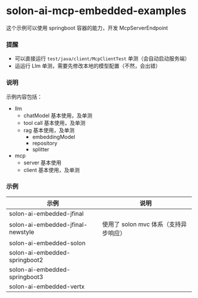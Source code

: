# solon-ai-mcp-embedded-examples

这个示例可以使用 springboot 容器的能力，开发 McpServerEndpoint


### 提醒

* 可以直接运行 `test/java/client/McpClientTest` 单测（会自动启动服务端）
* 运运行 Llm 单测，需要先修改本地的模型配置（不然，会出错）


### 说明

示例内容包括：

* llm
    * chatModel 基本使用，及单测
    * tool call 基本使用，及单测
    * rag 基本使用，及单测
        * embeddingModel
        * repository
        * splitter
* mcp
    * server 基本使用
    * client 基本使用，及单测


### 示例


| 示例                                     | 说明                       |
|----------------------------------------|--------------------------|
| solon-ai-embedded-jfinal               |                          |
| solon-ai-embedded-jfinal-newstyle      | 使用了 solon mvc 体系（支持异步响应） |
| solon-ai-embedded-solon                |                          |
| solon-ai-embedded-springboot2          |                          |
| solon-ai-embedded-springboot3          |                          |
| solon-ai-embedded-vertx                |                          |
